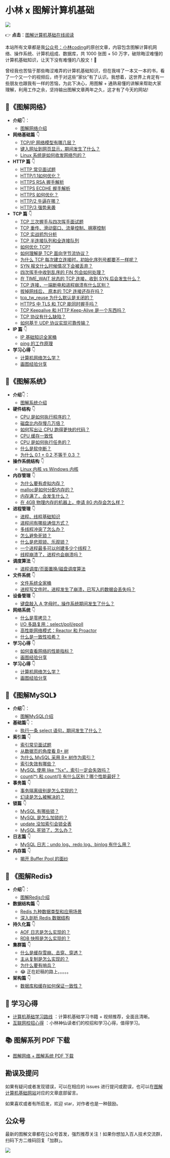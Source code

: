 # 小林 x 图解计算机基础

![](https://cdn.jsdelivr.net/gh/xiaolincoder/ImageHost4@main/网站封面.png)

👉 **点击**：[图解计算机基础在线阅读](https://xiaolincoding.com/)

本站所有文章都是我[公众号：小林coding](https://mp.weixin.qq.com/s/FYH1I8CRsuXDSybSGY_AFA)的原创文章，内容包含图解计算机网络、操作系统、计算机组成、数据库，共 1000 张图 + 50 万字，破除晦涩难懂的计算机基础知识，让天下没有难懂的八股文！🚀

曾经我也苦恼于那些晦涩难弄的计算机基础知识，但在我啃了一本又一本的书，看了一个又一个的视频后，终于对这些“家伙”有了认识。我想着，这世界上肯定有一些朋友也跟我有一样的苦恼，为此下决心，用图解 + 通熟易懂的讲解来帮助大家理解，利用工作之余，坚持输出图解文章两年之久，这才有了今天的网站!



## :open_book:《图解网络》
- **介绍**:point_down:：
  - [图解网络介绍](https://xiaolincoding.com/network/)
- **网络基础篇** :point_down:
  - [TCP/IP 网络模型有哪几层？](https://xiaolincoding.com/network/1_base/tcp_ip_model.html) 
  - [键入网址到网页显示，期间发生了什么？](https://xiaolincoding.com/network/1_base/what_happen_url.html) 
  - [Linux 系统是如何收发网络包的？](https://xiaolincoding.com/network/1_base/how_os_deal_network_package.html) 
- **HTTP 篇** :point_down:
  - [HTTP 常见面试题](https://xiaolincoding.com/network/2_http/http_interview.html) 
  - [HTTP/1.1如何优化？](https://xiaolincoding.com/network/2_http/http_optimize.html) 
  - [HTTPS RSA 握手解析](https://xiaolincoding.com/network/2_http/https_rsa.html) 
  - [HTTPS ECDHE 握手解析](https://xiaolincoding.com/network/2_http/https_ecdhe.html) 
  - [HTTPS 如何优化？](https://xiaolincoding.com/network/2_http/https_optimize.html) 
  - [HTTP/2 牛逼在哪？](https://xiaolincoding.com/network/2_http/http2.html) 
  - [HTTP/3 强势来袭](https://xiaolincoding.com/network/2_http/http3.html) 
- **TCP 篇** :point_down:
  - [TCP 三次握手与四次挥手面试题](https://xiaolincoding.com/network/3_tcp/tcp_interview.html) 
  - [TCP 重传、滑动窗口、流量控制、拥塞控制](https://xiaolincoding.com/network/3_tcp/tcp_feature.html) 
  - [TCP 实战抓包分析](https://xiaolincoding.com/network/3_tcp/tcp_tcpdump.html) 
  - [TCP 半连接队列和全连接队列](https://xiaolincoding.com/network/3_tcp/tcp_queue.html) 
  - [如何优化 TCP?](https://xiaolincoding.com/network/3_tcp/tcp_optimize.html) 
  - [如何理解是 TCP 面向字节流协议？](https://xiaolincoding.com/network/3_tcp/tcp_stream.html) 
  - [为什么 TCP 每次建立连接时，初始化序列号都要不一样呢？](https://xiaolincoding.com/network/3_tcp/isn_deff.html) 
  - [SYN 报文什么时候情况下会被丢弃？](https://xiaolincoding.com/network/3_tcp/syn_drop.html) 
  - [四次挥手中收到乱序的 FIN 包会如何处理？](https://xiaolincoding.com/network/3_tcp/out_of_order_fin.html) 
  - [在 TIME_WAIT 状态的 TCP 连接，收到 SYN 后会发生什么？](https://xiaolincoding.com/network/3_tcp/time_wait_recv_syn.html) 
  - [TCP 连接，一端断电和进程崩溃有什么区别？](https://xiaolincoding.com/network/3_tcp/tcp_down_and_crash.html) 
  - [拔掉网线后， 原本的 TCP 连接还存在吗？](https://xiaolincoding.com/network/3_tcp/tcp_unplug_the_network_cable.html) 
  - [tcp_tw_reuse 为什么默认是关闭的？](https://xiaolincoding.com/network/3_tcp/tcp_tw_reuse_close.html) 
  - [HTTPS 中 TLS 和 TCP 能同时握手吗？](https://xiaolincoding.com/network/3_tcp/tcp_tls.html) 
  - [TCP Keepalive 和 HTTP Keep-Alive 是一个东西吗？](https://xiaolincoding.com/network/3_tcp/tcp_http_keepalive.html) 
  - [TCP 协议有什么缺陷？](https://xiaolincoding.com/network/3_tcp/tcp_problem.html)
  - [如何基于 UDP 协议实现可靠传输？](https://xiaolincoding.com/network/3_tcp/quic.html)
- **IP 篇** :point_down:
  - [IP 基础知识全家桶](https://xiaolincoding.com/network/4_ip/ip_base.html) 	
  - [ping 的工作原理](https://xiaolincoding.com/network/4_ip/ping.html) 	
- **学习心得** :point_down:
  - [计算机网络怎么学？](https://xiaolincoding.com/network/5_learn/learn_network.html) 	
  - [画图经验分享](https://xiaolincoding.com/network/5_learn/draw.html) 	

## :open_book:《图解系统》
- **介绍**:point_down:：
  - [图解系统介绍](https://xiaolincoding.com/os/)
- **硬件结构** :point_down:
  - [CPU 是如何执行程序的？](https://xiaolincoding.com/os/1_hardware/how_cpu_run.html) 
  - [磁盘比内存慢几万倍？](https://xiaolincoding.com/os/1_hardware/storage.html) 
  - [如何写出让 CPU 跑得更快的代码？](https://xiaolincoding.com/os/1_hardware/how_to_make_cpu_run_faster.html) 
  - [CPU 缓存一致性](https://xiaolincoding.com/os/1_hardware/cpu_mesi.html) 
  - [CPU 是如何执行任务的？](https://xiaolincoding.com/os/1_hardware/how_cpu_deal_task.html) 
  - [什么是软中断？](https://xiaolincoding.com/os/1_hardware/soft_interrupt.html) 
  - [为什么 0.1 + 0.2 不等于 0.3 ？](https://xiaolincoding.com/os/1_hardware/float.html) 
- **操作系统结构** :point_down:
  - [Linux 内核 vs Windows 内核](https://xiaolincoding.com/os/2_os_structure/linux_vs_windows.html) 
- **内存管理** :point_down:
  - [为什么要有虚拟内存？](https://xiaolincoding.com/os/3_memory/vmem.html) 
  - [malloc是如何分配内存的？](https://xiaolincoding.com/os/3_memory/malloc.html)
  - [内存满了，会发生什么？](https://xiaolincoding.com/os/3_memory/mem_reclaim.html)
  - [在 4GB 物理内存的机器上，申请 8G 内存会怎么样？](https://xiaolincoding.com/os/3_memory/alloc_mem.html)
- **进程管理** :point_down:
  - [进程、线程基础知识](https://xiaolincoding.com/os/4_process/process_base.html) 
  - [进程间有哪些通信方式？](https://xiaolincoding.com/os/4_process/process_commu.html) 
  - [多线程冲突了怎么办？](https://xiaolincoding.com/os/4_process/multithread_sync.html) 
  - [怎么避免死锁？](https://xiaolincoding.com/os/4_process/deadlock.html) 
  - [什么是悲观锁、乐观锁？](https://xiaolincoding.com/os/4_process/pessim_and_optimi_lock.html) 
  - [一个进程最多可以创建多少个线程？](https://xiaolincoding.com/os/4_process/create_thread_max.html) 
  - [线程崩溃了，进程也会崩溃吗？](https://xiaolincoding.com/os/4_process/thread_crash.html)
- **调度算法** :point_down:
  - [进程调度/页面置换/磁盘调度算法](https://xiaolincoding.com/os/5_schedule/schedule.html)
- **文件系统** :point_down:
  - [文件系统全家桶](https://xiaolincoding.com/os/6_file_system/file_system.html) 	
  - [进程写文件时，进程发生了崩溃，已写入的数据会丢失吗？](https://xiaolincoding.com/os/6_file_system/pagecache.html)
- **设备管理** :point_down:
  - [键盘敲入 A 字母时，操作系统期间发生了什么？](https://xiaolincoding.com/os/7_device/device.html) 
- **网络系统** :point_down:
  - [什么是零拷贝？](https://xiaolincoding.com/os/8_network_system/zero_copy.html) 
  - [I/O 多路复用：select/poll/epoll](https://xiaolincoding.com/os/8_network_system/selete_poll_epoll.html) 
  - [高性能网络模式：Reactor 和 Proactor](https://xiaolincoding.com/os/8_network_system/reactor.html) 
  - [什么是一致性哈希？](https://xiaolincoding.com/os/8_network_system/hash.html) 
- **学习心得** :point_down:
  - [如何查看网络的性能指标？](https://xiaolincoding.com/os/9_linux_chtml/linux_network.html) 	
  - [画图经验分享](https://xiaolincoding.com/os/9_linux_chtml/pv_uv.html) 	
- **学习心得** :point_down:
  - [计算机网络怎么学？](https://xiaolincoding.com/os/10_learn/learn_os.html) 	
  - [画图经验分享](https://xiaolincoding.com/os/10_learn/draw.html) 

## :open_book:《图解MySQL》
- **介绍**:point_down:：
  - [图解MySQL介绍](https://xiaolincoding.com/mysql/)
- **基础篇**:point_down:：
  - [执行一条 select 语句，期间发生了什么？](https://xiaolincoding.com/mysql/base/how_select.html)
- **索引篇** :point_down:
  - [索引常见面试题](https://xiaolincoding.com/mysql/index/index_interview.html)
  - [从数据页的角度看 B+ 树](https://xiaolincoding.com/mysql/index/page.html)
  - [为什么 MySQL 采用 B+ 树作为索引？](https://xiaolincoding.com/mysql/index/why_index_chose_bpuls_tree.html)
  - [索引失效有哪些？](https://xiaolincoding.com/mysql/index/index_lose.html)
  - [MySQL 使用 like “%x“，索引一定会失效吗？](https://xiaolincoding.com/mysql/index/index_issue.html)
  - [count(\*) 和 count(1) 有什么区别？哪个性能最好？](https://xiaolincoding.com/mysql/index/count.html)
- **事务篇** :point_down:
  - [事务隔离级别是怎么实现的？](https://xiaolincoding.com/mysql/transaction/mvcc.html)
  - [幻读是怎么被解决的？](https://xiaolincoding.com/mysql/transaction/phantom.html) 	
- **锁篇** :point_down:
  - [MySQL 有哪些锁？](https://xiaolincoding.com/mysql/lock/mysql_lock.html) 	
  - [MySQL 是怎么加锁的？](https://xiaolincoding.com/mysql/lock/how_to_lock.html) 	
  - [update 没加索引会锁全表](https://xiaolincoding.com/mysql/lock/update_index.html) 	
  - [MySQL 死锁了，怎么办？](https://xiaolincoding.com/mysql/lock/deadlock.html) 	
- **日志篇** :point_down:
  - [MySQL 日志：undo log、redo log、binlog 有什么用？](https://xiaolincoding.com/mysql/log/how_update.html)
- **内存篇** :point_down:
  - [揭开 Buffer Pool 的面纱](https://xiaolincoding.com/mysql/buffer_pool/buffer_pool.html) 	

##  :open_book: 《图解Redis》

- **介绍**:point_down:：
  - [图解Redis介绍](https://xiaolincoding.com/redis/)
- **数据结构篇** :point_down:
  - [Redis 九种数据类型和应用场景](https://xiaolincoding.com/redis/data_struct/command.html)  
  - [深入剖析 Redis 数据结构](https://xiaolincoding.com/redis/data_struct/data_struct.html)
- **持久化篇** :point_down:
  - [AOF 日志是怎么实现的？](https://xiaolincoding.com/redis/storage/aof.html) 	
  - [RDB 快照是怎么实现的？](https://xiaolincoding.com/redis/storage/rdb.html) 	
- **集群篇** :point_down:
  - [什么是缓存雪崩、击穿、穿透？](https://xiaolincoding.com/redis/cluster/cache_problem.html) 	
  - [主从复制是怎么实现的？](https://xiaolincoding.com/redis/cluster/master_slave_replication.html) 	
  - [为什么要有哨兵？](https://xiaolincoding.com/redis/cluster/sentinel.html)
  - :joy:  正在赶稿的路上。。。。。
- **架构篇** :point_down:
  -  [数据库和缓存如何保证一致性？](https://xiaolincoding.com/redis/architecture/mysql_redis_consistency.html) 	 


## :muscle: 学习心得

- [计算机基础学习路线](https://xiaolincoding.com/cs_learn/) ：计算机基础学习书籍 + 视频推荐，全面且清晰。
- [互联网校招心得](https://xiaolincoding.com/reader_nb/) ：小林神仙读者们的校招和学习心得，值得学习。

##  :books:  图解系列 PDF 下载

- [图解网络 + 图解系统 PDF 下载](https://mp.weixin.qq.com/s/02036z-FMOCLpZ_otwMwBg)

## 勘误及提问
如果有疑问或者发现错误，可以在相应的 issues 进行提问或勘误，也可以在[图解计算机基础网站](https://xiaolincoding.com/)对应的文章底部留言。

如果喜欢或者有所启发，欢迎 star，对作者也是一种鼓励。


## 公众号


最新的图解文章都在公众号首发，强烈推荐关注！如果你想加入百人技术交流群，扫码下方二维码回复「加群」。

![](https://cdn.jsdelivr.net/gh/xiaolincoder/ImageHost3@main/其他/公众号介绍.png)

 
